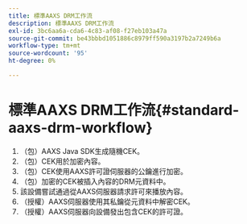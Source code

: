 ```yaml
---
title: 標準AAXS DRM工作流
description: 標準AAXS DRM工作流
exl-id: 3bc6aa6a-cda6-4c83-af08-f27eb103a47a
source-git-commit: be43bbbd1051886c8979ff590a3197b2a7249b6a
workflow-type: tm+mt
source-wordcount: '95'
ht-degree: 0%

---
```


# 標準AAXS DRM工作流{#standard-aaxs-drm-workflow}

1. （包）AAXS Java SDK生成隨機CEK。
1. （包）CEK用於加密內容。
1. （包）CEK使用AAXS許可證伺服器的公鑰進行加密。
1. （包）加密的CEK被插入內容的DRM元資料中。
1. 該設備嘗試通過從AAXS伺服器請求許可來播放內容。
1. （授權）AAXS伺服器使用其私鑰從元資料中解密CEK。
1. （授權）AAXS伺服器向設備發出包含CEK的許可證。
